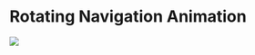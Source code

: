 # Rotating Navigation Animation

<img src="https://github.com/mucahit-sahin/rotatingNavigation-vanillaJS/blob/master/img/image.gif"/>
